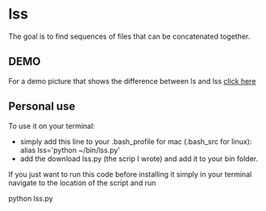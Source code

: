 lss
===

The goal is to find sequences of files that can be concatenated together.

DEMO 
----
For a demo picture that shows the difference between ls and lss [click here](https://drive.google.com/file/d/0B6aUnvcFXc0Ab1FhQUlpYlJwak0/view?usp=sharing) 

Personal use
------------
To use it on your terminal:
* simply add this line to your .bash_profile for mac (.bash_src for linux):
alias lss='python ~/bin/lss.py'
* add the download lss.py (the scrip I wrote) and add it to your bin folder. 


If you just want to run this code before installing it simply in your terminal navigate to the location of the script and run 

python lss.py



